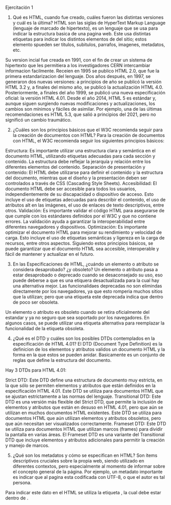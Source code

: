 Ejercitación 1

1. Qué es HTML, cuando fue creado, cuáles fueron las distintas versiones y cuál es la última?
HTML son las siglas de HyperText Markup Language (lenguaje de marcado de hipertexto), es un lenguaje que se usa para indicar la estructura basica de una pagina web. Este usa distintas etiquetas para indicar los distintos elementos de del sitio; estos elemento spueden ser titulos, subitulos, parrafos, imagenes, metadatos, etc.

Su version incial fue creada en 1991, con el fin de crear un sistema de hipertexto que les permitiera a los investigadores CERN intercambiar informacion facilmente. Receien en 1995 se publico HTML 2.0, que fue la primera estandarizacion del lenguaje. Dos años después, en 1997, se generaron dos nuevas versiones: a principios de año se publicó la versión HTML 3.2 y, a finales del mismo año, se publicó la actualización HTML 4.0. Posteriormente, a finales del año 1999, se publicó una nueva especificación oficial: la versión HTML 4.01. Desde el año 2014, HTML 5 es estándar y, aunque siguen surgiendo nuevas modificaciones y actualizaciones, los cambios son mínimos y fáciles de asimilar. Por ejemplo, una de las últimas recomendaciones es HTML 5.3, que salió a principios del 2021, pero no significó un cambio traumático.

2. ¿Cuáles son los principios básicos que el W3C recomienda seguir para la creación de documentos con HTML?
Para la creación de documentos con HTML, el W3C recomienda seguir los siguientes principios básicos:

Estructura: Es importante utilizar una estructura clara y semántica en el documento HTML, utilizando etiquetas adecuadas para cada sección y contenido. La estructura debe reflejar la jerarquía y relación entre los diferentes elementos del contenido.
Separación de presentación y contenido: El HTML debe utilizarse para definir el contenido y la estructura del documento, mientras que el diseño y la presentación deben ser controlados a través de CSS (Cascading Style Sheets).
Accesibilidad: El documento HTML debe ser accesible para todos los usuarios, independientemente de su discapacidad o dispositivo de acceso. Esto incluye el uso de etiquetas adecuadas para describir el contenido, el uso de atributos alt en las imágenes, el uso de enlaces de texto descriptivos, entre otros.
Validación: Es importante validar el código HTML para asegurarse de que cumple con los estándares definidos por el W3C y que no contiene errores. La validación ayuda a garantizar la interoperabilidad entre diferentes navegadores y dispositivos.
Optimización: Es importante optimizar el documento HTML para mejorar su rendimiento y velocidad de carga. Esto incluye el uso de etiquetas semánticas y ligereza en la carga de recursos, entre otros aspectos.
Siguiendo estos principios básicos, se puede garantizar que el documento HTML sea accesible, interoperable y fácil de mantener y actualizar en el futuro.

3. En las Especificaciones de HTML, ¿cuándo un elemento o atributo se considera desaprobado? ¿y obsoleto?
Un elemento o atributo pasa a estar desaprobado o deprecado cuando se desaconsejado su uso, eso puede deberse a que es una etiquera desactualizada para la cual hay una alternativa mejor. Las funcionalidaes deprecadas no son elimindas directamente por los navegadores, ya que esto romperia muchos sitios que la utilizan; pero que una etiqueta este deprecada indica que dentro de poco ser obsoleta.

Un elemento o atributo es obsoleto cuando se retira oficialmente del estandar y ya no seguro que sea soportado por los navegadores. En algunos casos, se puede utilizar una etiqueta alternativa para reemplazar la funcionalidad de la etiqueta obsoleta.

4. ¿Qué es el DTD y cuáles son los posibles DTDs contemplados en la especificación de HTML 4.01?
El DTD (Document Type Definition) es la definicion de los elementos y atributos validos un documento HTML y la forma en la que estos se pueden anidar. Basicamente es un conjunto de reglas que define la estructura del documento.

Hay 3 DTDs para HTML 4.01:

Strict DTD: Este DTD define una estructura de documento muy estricta, en la que sólo se permiten elementos y atributos que están definidos en la especificación HTML 4.01. Este DTD se utiliza para documentos HTML que se ajustan estrictamente a las normas del lenguaje.
Transitional DTD: Este DTD es una versión más flexible del Strict DTD, que permite la inclusión de elementos y atributos que están en desuso en HTML 4.01, pero que aún se utilizan en muchos documentos HTML existentes. Este DTD se utiliza para documentos HTML que aún utilizan elementos y atributos obsoletos, pero que aún necesitan ser visualizados correctamente.
Frameset DTD: Este DTD se utiliza para documentos HTML que utilizan marcos (frames) para dividir la pantalla en varias áreas. El Frameset DTD es una variante del Transitional DTD que incluye elementos y atributos adicionales para permitir la creación y manejo de marcos.

5. ¿Qué son los metadatos y cómo se especifican en HTML?
Son ítems descriptivos cruciales sobre la propia web, siendo utilizado en diferentes contextos, pero especialmente al momento de informar sobre el concepto general de la página. Por ejemplo, un metadato importante es indicar que al pagina esta codificada con UTF-8, o que el autor es tal persona.

Para indicar este dato en el HTML se utiliza la etiqueta <meta> , la cual debe estar dentro de <head>.

<!--Asi es como se especifica un metadato-->
<head>
    <meta charset="UTF-8">
    <meta name="author" content="Julian Butti">
</head> 